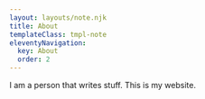 ```yaml
---
layout: layouts/note.njk
title: About
templateClass: tmpl-note
eleventyNavigation:
  key: About
  order: 2
---
```


I am a person that writes stuff. This is my website.
